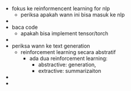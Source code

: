 - fokus ke reinformencent learning for nlp
	- periksa apakah wann ini bisa masuk ke nlp
-
- baca code
	- apakah bisa implement tensor/torch
-
- periksa wann ke text generation
	- reinforcement learning secara abstratif
		- ada dua reinforcement learning:
			- abstractive: generation,
			- extractive: summarizaiton
-
-